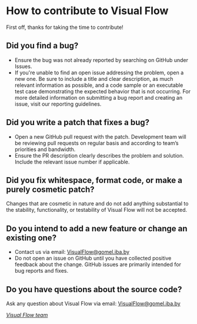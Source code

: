 # How to contribute to Visual Flow

First off, thanks for taking the time to contribute!

## Did you find a bug?

- Ensure the bug was not already reported by searching on GitHub under Issues.
- If you're unable to find an open issue addressing the problem, open a new one. Be sure to include a title and clear description, as much relevant information as possible, and a code sample or an executable test case demonstrating the expected behavior that is not occurring.
For more detailed information on submitting a bug report and creating an issue, visit our reporting guidelines.

## Did you write a patch that fixes a bug?

- Open a new GitHub pull request with the patch. Development team will be reviewing pull requests on regular basis and according to team’s priorities and bandwidth.
- Ensure the PR description clearly describes the problem and solution. Include the relevant issue number if applicable.

## Did you fix whitespace, format code, or make a purely cosmetic patch?

Changes that are cosmetic in nature and do not add anything substantial to the stability, functionality, or testability of Visual Flow will not be accepted.

## Do you intend to add a new feature or change an existing one?

- Contact us via email: [VisualFlow@gomel.iba.by](mailto:VisualFlow@gomel.iba.by)
- Do not open an issue on GitHub until you have collected positive feedback about the change. GitHub issues are primarily intended for bug reports and fixes.

## Do you have questions about the source code?

Ask any question about Visual Flow via email: [VisualFlow@gomel.iba.by](mailto:VisualFlow@gomel.iba.by)

_[Visual Flow team](mailto:VisualFlow@gomel.iba.by)_
